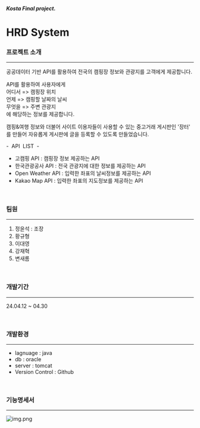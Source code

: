 ##### Kosta Final project.


# HRD System


### 프로젝트 소개
<hr>

공공데이터 기반 API를 활용하여 전국의 캠핑장 정보와 관광지를 고객에게 제공합니다.

API를 활용하여 사용자에게 <br>
어디서 => 캠핑장 위치<br>
언제 => 캠핑할 날짜의 날씨<br>
무엇을 => 주변 관광지<br>
에 해당하는 정보를 제공합니다.

캠핑&여행 정보와 더불어 사이트 이용자들이 사용할 수 있는 중고거래 게시판인 '장터' 를 만들어 자유롭게 게시판에 글을 등록할 수 있도록 만들었습니다.

-&nbsp; API &nbsp;LIST &nbsp;-
- 고캠핑 API : 캠핑장 정보 제공하는 API
- 한국관광공사 API : 전국 관광지에 대한 정보를 제공하는 API
- Open Weather API : 입력한 좌표의 날씨정보를 제공하는 API
- Kakao Map API : 입력한 좌표의 지도정보를 제공하는 API


&nbsp;

### 팀원
<hr>

1. 정윤석 : 조장
2. 황규형
3. 이대영
4. 강재혁
5. 변새롬

&nbsp;

### 개발기간
<hr>

24.04.12 ~ 04.30

&nbsp;

### 개발환경
<hr>

- lagnuage : java
- db       : oracle
- server   : tomcat
- Version Control : Github

&nbsp;

### 기능명세서
<hr>

![img.png](img.png)

<br>


  
